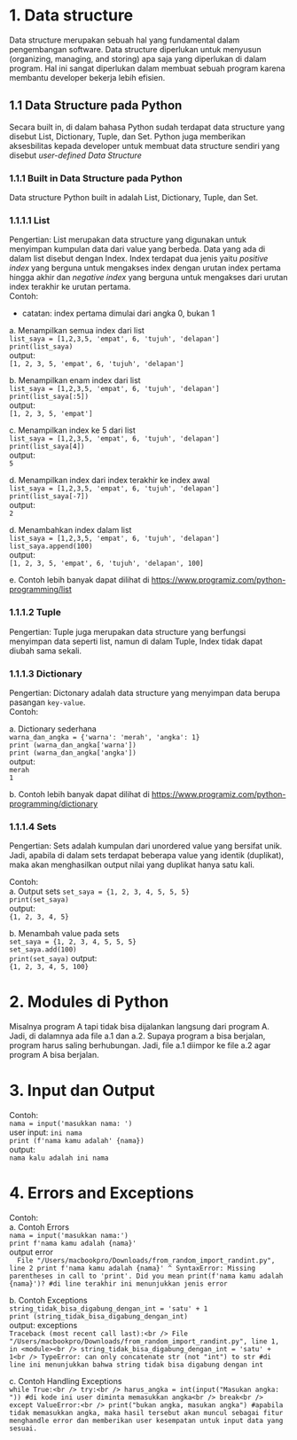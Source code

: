 # 1. Data structure
Data structure merupakan sebuah hal yang fundamental dalam pengembangan software. Data structure diperlukan untuk menyusun (organizing, managing, and storing) apa saja yang diperlukan di dalam program. Hal ini sangat diperlukan dalam membuat sebuah program karena membantu developer bekerja lebih efisien.

## 1.1 Data Structure pada Python
Secara built in, di dalam bahasa Python sudah terdapat data structure yang disebut List, Dictionary, Tuple, dan Set. Python juga memberikan aksesbilitas kepada developer untuk membuat data structure sendiri yang disebut *user-defined Data Structure*

### 1.1.1 Built in Data Structure pada Python
Data structure Python built in adalah List, Dictionary, Tuple, dan Set. 

### 1.1.1.1 List
Pengertian: List merupakan data structure yang digunakan untuk menyimpan kumpulan data dari value yang berbeda. Data yang ada di dalam list disebut dengan Index. Index terdapat dua jenis yaitu *positive index* yang berguna untuk mengakses index dengan urutan index pertama hingga akhir dan *negative index* yang berguna untuk mengakses dari urutan index terakhir ke urutan pertama. 
<br />
Contoh: <br/>
* catatan: index pertama dimulai dari angka 0, bukan 1<br />

a. Menampilkan semua index dari list <br />
`list_saya = [1,2,3,5, 'empat', 6, 'tujuh', 'delapan']` <br />
`print(list_saya)` <br />
output: <br />
`[1, 2, 3, 5, 'empat', 6, 'tujuh', 'delapan']`

b. Menampilkan enam index dari list <br />
`list_saya = [1,2,3,5, 'empat', 6, 'tujuh', 'delapan']` <br />
`print(list_saya[:5])` <br />
output:<br />
`[1, 2, 3, 5, 'empat']` <br />

c. Menampilkan index ke 5 dari list <br />
`list_saya = [1,2,3,5, 'empat', 6, 'tujuh', 'delapan']` <br />
`print(list_saya[4])` <br />
output: <br />
`5` 

d. Menampilkan index dari index terakhir ke index awal <br />
`list_saya = [1,2,3,5, 'empat', 6, 'tujuh', 'delapan']` <br />
`print(list_saya[-7])` <br />
output: <br />
`2` 

d. Menambahkan index dalam list <br />
`list_saya = [1,2,3,5, 'empat', 6, 'tujuh', 'delapan']` <br />
`list_saya.append(100)` <br />
output: <br />
`[1, 2, 3, 5, 'empat', 6, 'tujuh', 'delapan', 100]` 

e. Contoh lebih banyak dapat dilihat di https://www.programiz.com/python-programming/list


### 1.1.1.2 Tuple
Pengertian: Tuple juga merupakan data structure yang berfungsi menyimpan data seperti list, namun di dalam Tuple, Index tidak dapat diubah sama sekali. 


### 1.1.1.3 Dictionary
Pengertian: Dictonary adalah data structure yang menyimpan data berupa pasangan `key-value`. <br />
Contoh: <br />

a. Dictionary sederhana <br />
`warna_dan_angka = {'warna': 'merah', 'angka': 1}`<br />
`print (warna_dan_angka['warna'])`<br />
`print (warna_dan_angka['angka'])`<br />
output: <br />
`merah`<br />
`1` <br />

b. Contoh lebih banyak dapat dilihat di https://www.programiz.com/python-programming/dictionary

### 1.1.1.4 Sets
Pengertian: Sets adalah kumpulan dari unordered value yang bersifat unik. Jadi, apabila di dalam sets terdapat beberapa value yang identik (duplikat), maka akan menghasilkan output nilai yang duplikat hanya satu kali.


Contoh: <br />
a. Output sets
`set_saya = {1, 2, 3, 4, 5, 5, 5}` <br />
`print(set_saya)` <br />
output:<br />
`{1, 2, 3, 4, 5}`<br />

b. Menambah value pada sets<br />
`set_saya = {1, 2, 3, 4, 5, 5, 5}` <br />
`set_saya.add(100)` <br />
`print(set_saya)`
output:<br />
`{1, 2, 3, 4, 5, 100}`<br />


# 2. Modules di Python
Misalnya program A tapi tidak bisa dijalankan langsung dari program A. Jadi, di dalamnya ada file a.1 dan a.2. Supaya program a bisa berjalan, program harus saling berhubungan. Jadi, file a.1 diimpor ke file a.2 agar program A bisa berjalan. 


# 3. Input dan Output

Contoh: <br />
`nama = input('masukkan nama: ')`<br />
user input: `ini nama`<br />
`print (f'nama kamu adalah' {nama})`<br />
output: <br />
`nama kalu adalah ini nama` 


# 4. Errors and Exceptions

Contoh: <br />
a. Contoh Errors<br />
`nama = input('masukkan nama:')`<br/>
`print f'nama kamu adalah {nama}'`<br />
output error <br />
`  File "/Users/macbookpro/Downloads/from_random_import_randint.py", line 2
    print f'nama kamu adalah {nama}'
                                   ^
SyntaxError: Missing parentheses in call to 'print'. Did you mean print(f'nama kamu adalah {nama}')? #di line terakhir ini menunjukkan jenis error`

b. Contoh Exceptions<br />
`string_tidak_bisa_digabung_dengan_int = 'satu' + 1`<br />
`print (string_tidak_bisa_digabung_dengan_int)`<br />
output: exceptions <br />
`Traceback (most recent call last):<br />
  File "/Users/macbookpro/Downloads/from_random_import_randint.py", line 1, in <module><br />
    string_tidak_bisa_digabung_dengan_int = 'satu' + 1<br />
TypeError: can only concatenate str (not "int") to str #di line ini menunjukkan bahwa string tidak bisa digabung dengan int`<br />

c. Contoh Handling Exceptions <br />
`while True:<br />
    try:<br />
        harus_angka = int(input("Masukan angka: ")) #di kode ini user diminta memasukkan angka<br />
        break<br />
    except ValueError:<br />
        print("bukan angka, masukan angka") #apabila tidak memasukkan angka, maka hasil tersebut akan muncul sebagai fitur menghandle error dan memberikan user kesempatan untuk input data yang sesuai.` 












